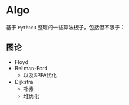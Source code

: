 # Algo
基于 `Python3` 整理的一些算法板子，包括但不限于：
## 图论
- Floyd
- Bellman-Ford
  - 以及SPFA优化
- Dijkstra
  - 朴素
  - 堆优化